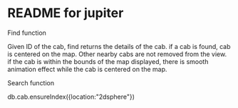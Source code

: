 README for jupiter
==========================


Find function

Given ID of the cab, find returns the details of the cab.
if a cab is found, cab is centered on the map. Other nearby cabs are not removed from the view.
if the cab is within the bounds of the map displayed, there is smooth animation effect while the cab is centered on the map.


Search function


db.cab.ensureIndex({location:"2dsphere"})
